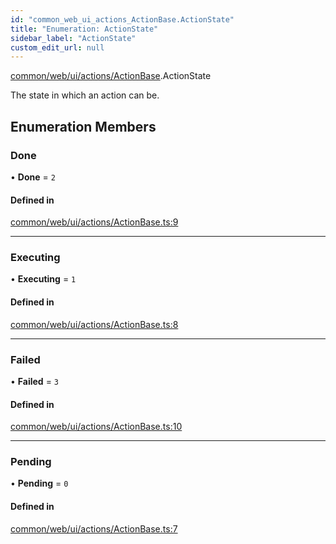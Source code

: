 ```yaml
---
id: "common_web_ui_actions_ActionBase.ActionState"
title: "Enumeration: ActionState"
sidebar_label: "ActionState"
custom_edit_url: null
---
```


[common/web/ui/actions/ActionBase](../modules/common_web_ui_actions_ActionBase.md).ActionState

The state in which an action can be.

## Enumeration Members

### Done

• **Done** = ``2``

#### Defined in

[common/web/ui/actions/ActionBase.ts:9](https://github.com/Soroush9978/rds-ng/blob/5673246/src/common/web/ui/actions/ActionBase.ts#L9)

___

### Executing

• **Executing** = ``1``

#### Defined in

[common/web/ui/actions/ActionBase.ts:8](https://github.com/Soroush9978/rds-ng/blob/5673246/src/common/web/ui/actions/ActionBase.ts#L8)

___

### Failed

• **Failed** = ``3``

#### Defined in

[common/web/ui/actions/ActionBase.ts:10](https://github.com/Soroush9978/rds-ng/blob/5673246/src/common/web/ui/actions/ActionBase.ts#L10)

___

### Pending

• **Pending** = ``0``

#### Defined in

[common/web/ui/actions/ActionBase.ts:7](https://github.com/Soroush9978/rds-ng/blob/5673246/src/common/web/ui/actions/ActionBase.ts#L7)
